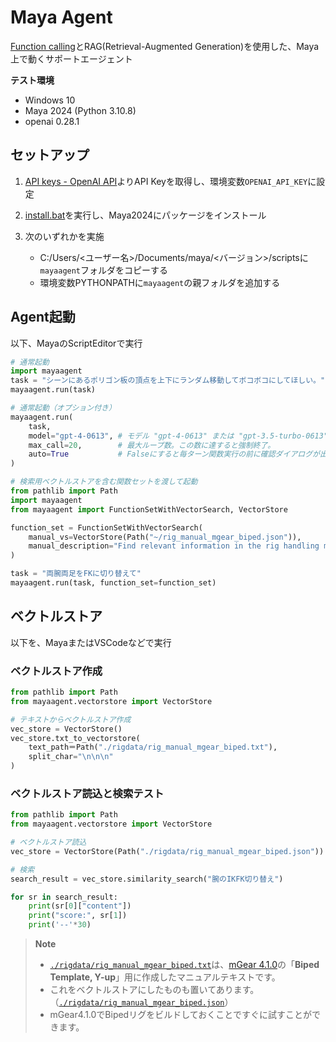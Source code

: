 # Maya Agent
[Function calling](https://openai.com/blog/function-calling-and-other-api-updates)とRAG(Retrieval-Augmented Generation)を使用した、Maya上で動くサポートエージェント  

**テスト環境**
* Windows 10
* Maya 2024 (Python 3.10.8)
* openai 0.28.1

## セットアップ
1. [API keys - OpenAI API](https://platform.openai.com/account/api-keys)よりAPI Keyを取得し、環境変数`OPENAI_API_KEY`に設定

2. [install.bat](./install.bat)を実行し、Maya2024にパッケージをインストール

3. 次のいずれかを実施
   * C:/Users/<ユーザー名>/Documents/maya/<バージョン>/scriptsに`mayaagent`フォルダをコピーする
   * 環境変数PYTHONPATHに`mayaagent`の親フォルダを追加する


## Agent起動

以下、MayaのScriptEditorで実行

```python
# 通常起動
import mayaagent
task = "シーンにあるポリゴン板の頂点を上下にランダム移動してボコボコにしてほしい。"
mayaagent.run(task)
```

```python
# 通常起動（オプション付き）
mayaagent.run(
    task, 
    model="gpt-4-0613", # モデル "gpt-4-0613" または "gpt-3.5-turbo-0613"
    max_call=20,        # 最大ループ数。この数に達すると強制終了。
    auto=True           # Falseにすると毎ターン関数実行の前に確認ダイアログが出る
)
```

```python
# 検索用ベクトルストアを含む関数セットを渡して起動
from pathlib import Path
import mayaagent
from mayaagent import FunctionSetWithVectorSearch, VectorStore

function_set = FunctionSetWithVectorSearch(
    manual_vs=VectorStore(Path("~/rig_manual_mgear_biped.json")),
    manual_description="Find relevant information in the rig handling manual. The manual outlines the rig controller name, its function, and other auxiliary functions.",
)

task = "両腕両足をFKに切り替えて"
mayaagent.run(task, function_set=function_set)
```


## ベクトルストア

以下を、MayaまたはVSCodeなどで実行

### ベクトルストア作成
```python
from pathlib import Path
from mayaagent.vectorstore import VectorStore

# テキストからベクトルストア作成
vec_store = VectorStore()
vec_store.txt_to_vectorstore(
    text_path＝Path("./rigdata/rig_manual_mgear_biped.txt"), 
    split_char="\n\n\n"
)
```

### ベクトルストア読込と検索テスト
```python
from pathlib import Path
from mayaagent.vectorstore import VectorStore

# ベクトルストア読込
vec_store = VectorStore(Path("./rigdata/rig_manual_mgear_biped.json"))

# 検索
search_result = vec_store.similarity_search("腕のIKFK切り替え")

for sr in search_result:
    print(sr[0]["content"])
    print("score:", sr[1])
    print('--'*30)
```

> **Note**  
> * [`./rigdata/rig_manual_mgear_biped.txt`](./rigdata/rig_manual_mgear_biped.txt)は、[mGear 4.1.0](https://github.com/mgear-dev/mgear4/releases/tag/4.1.0)の「**Biped Template, Y-up**」用に作成したマニュアルテキストです。  
> * これをベクトルストアにしたものも置いてあります。（[`./rigdata/rig_manual_mgear_biped.json`](./rigdata/rig_manual_mgear_biped.json)）  
> * mGear4.1.0でBipedリグをビルドしておくことですぐに試すことができます。  